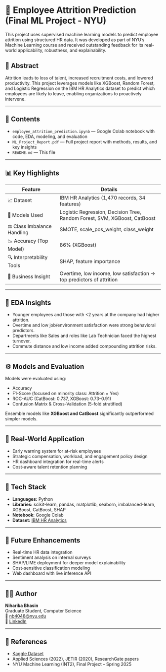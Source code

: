 # 🧠 Employee Attrition Prediction (Final ML Project - NYU)

This project uses supervised machine learning models to predict employee attrition using structured HR data. It was developed as part of NYU’s Machine Learning course and received outstanding feedback for its real-world applicability, robustness, and explainability.

## 📄 Abstract

Attrition leads to loss of talent, increased recruitment costs, and lowered productivity. This project leverages models like XGBoost, Random Forest, and Logistic Regression on the IBM HR Analytics dataset to predict which employees are likely to leave, enabling organizations to proactively intervene.

---

## 📁 Contents

- `employee_attrition_prediction.ipynb` — Google Colab notebook with code, EDA, modeling, and evaluation
- `ML_Project_Report.pdf` — Full project report with methods, results, and key insights
- `README.md` — This file

---

## 📊 Key Highlights

| Feature                     | Details                                                                 |
|----------------------------|-------------------------------------------------------------------------|
| 📈 Dataset                 | IBM HR Analytics (1,470 records, 34 features)                           |
| 🤖 Models Used             | Logistic Regression, Decision Tree, Random Forest, SVM, XGBoost, CatBoost |
| ⚖️ Class Imbalance Handling | SMOTE, scale_pos_weight, class_weight                                 |
| 📉 Accuracy (Top Model)     | 86% (XGBoost)                                                           |
| 🔍 Interpretability Tools   | SHAP, feature importance                                                |
| 🧠 Business Insight         | Overtime, low income, low satisfaction → top predictors of attrition    |

---

## 🔬 EDA Insights

- Younger employees and those with <2 years at the company had higher attrition.
- Overtime and low job/environment satisfaction were strong behavioral predictors.
- Departments like Sales and roles like Lab Technician faced the highest turnover.
- Commute distance and low income added compounding attrition risks.

---

## ⚙️ Models and Evaluation

Models were evaluated using:
- Accuracy
- F1-Score (focused on minority class: Attrition = Yes)
- ROC-AUC (CatBoost: 0.737, XGBoost: 0.73–0.91)
- Confusion Matrix & Cross-Validation (5-fold stratified)

Ensemble models like **XGBoost and CatBoost** significantly outperformed simpler models.

---

## 🚀 Real-World Application

- Early warning system for at-risk employees
- Strategic compensation, workload, and engagement policy design
- HR dashboard integration for real-time alerts
- Cost-aware talent retention planning

---

## 🔧 Tech Stack

- **Languages:** Python  
- **Libraries:** scikit-learn, pandas, matplotlib, seaborn, imbalanced-learn, XGBoost, CatBoost, SHAP  
- **Notebook:** Google Colab  
- **Dataset:** [IBM HR Analytics](https://www.kaggle.com/datasets/pavansubhasht/ibm-hr-analytics-attrition-dataset)

---

## 📌 Future Enhancements

- Real-time HR data integration  
- Sentiment analysis on internal surveys  
- SHAP/LIME deployment for deeper model explainability  
- Cost-sensitive classification modeling  
- Web dashboard with live inference API

---

## 🙋‍♀️ Author

**Niharika Bhasin**  
Graduate Student, Computer Science  
📧 nb4048@nyu.edu  
📎 [LinkedIn](https://linkedin.com/in/niharika-bhasin)

---

## 📜 References

- [Kaggle Dataset](https://www.kaggle.com/datasets/pavansubhasht/ibm-hr-analytics-attrition-dataset)  
- Applied Sciences (2022), JETIR (2020), ResearchGate papers  
- NYU Machine Learning (INT2), Final Project – Spring 2025

